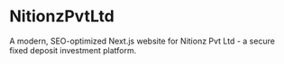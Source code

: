# NitionzPvtLtd
A modern, SEO-optimized Next.js website for Nitionz Pvt Ltd - a secure fixed deposit investment platform.
